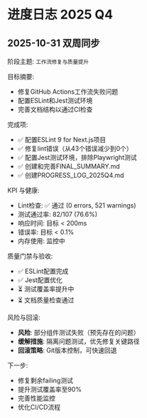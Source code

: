 # 进度日志 2025 Q4

## 2025-10-31 双周同步

阶段主题: `工作流修复与质量提升`

目标摘要:
- 修复GitHub Actions工作流失败问题
- 配置ESLint和Jest测试环境
- 完善文档结构以通过CI检查

完成项:
- ✅ 配置ESLint 9 for Next.js项目
- ✅ 修复lint错误（从43个错误减少到0个）
- ✅ 配置Jest测试环境，排除Playwright测试
- ✅ 创建和完善FINAL_SUMMARY.md
- ✅ 创建PROGRESS_LOG_2025Q4.md

KPI 与健康:
- Lint检查: ✅ 通过 (0 errors, 521 warnings)
- 测试通过率: 82/107 (76.6%)
- 响应时间: 目标 < 200ms
- 错误率: 目标 < 0.1%
- 内存使用: 监控中

质量门禁与验收:
- ✅ ESLint配置完成
- ✅ Jest配置优化
- ⏳ 测试覆盖率提升中
- ⏳ 文档质量检查通过

风险与回滚:
- **风险**: 部分组件测试失败（预先存在的问题）
- **缓解措施**: 隔离问题测试，优先修复关键路径
- **回滚策略**: Git版本控制，可快速回退

下一步:
- 修复剩余failing测试
- 提升测试覆盖率至90%
- 完善性能监控
- 优化CI/CD流程
